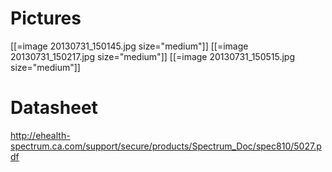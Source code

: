 # Pictures


[[=image 20130731_150145.jpg size="medium"]]
[[=image 20130731_150217.jpg size="medium"]]
[[=image 20130731_150515.jpg size="medium"]]

# Datasheet


<http://ehealth-spectrum.ca.com/support/secure/products/Spectrum_Doc/spec810/5027.pdf>  